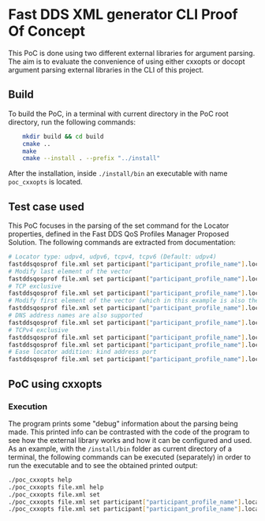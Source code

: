 # Fast DDS XML generator CLI Proof Of Concept

This PoC is done using two different external libraries for argument parsing.
The aim is to evaluate the convenience of using either cxxopts or docopt argument parsing external libraries in the CLI of this project.

## Build

To build the PoC, in a terminal with current directory in the PoC root directory, run the following commands:

```bash
    mkdir build && cd build
    cmake ..
    make
    cmake --install . --prefix "../install"
```

After the installation, inside `./install/bin` an executable with name `poc_cxxopts` is located.

## Test case used

This PoC focuses in the parsing of the set command for the Locator properties, defined in the Fast DDS QoS Profiles Manager Proposed Solution.
The following commands are extracted from documentation:

```bash
# Locator type: udpv4, udpv6, tcpv4, tcpv6 (Default: udpv4)
fastddsqosprof file.xml set participant["participant_profile_name"].locators.default_unicast[].type tcpv4
# Modify last element of the vector
fastddsqosprof file.xml set participant["participant_profile_name"].locators.default_unicast[-1].port 7400
# TCP exclusive
fastddsqosprof file.xml set participant["participant_profile_name"].locators.default_unicast[-1].physical_port 5100
# Modify first element of the vector (which in this example is also the last)
fastddsqosprof file.xml set participant["participant_profile_name"].locators.default_unicast[0].address 192.168.1.41
# DNS address names are also supported
fastddsqosprof file.xml set participant["participant_profile_name"].locators.default_unicast[].address localhost
# TCPv4 exclusive
fastddsqosprof file.xml set participant["participant_profile_name"].locators.default_unicast[0].unique_lan_id 192.168.1.1.1.1.2.55
fastddsqosprof file.xml set participant["participant_profile_name"].locators.default_unicast[0].wan_address 80.80.99.45
# Ease locator addition: kind address port
fastddsqosprof file.xml set participant["participant_profile_name"].locators.default_unicast[] tcpv6 ::1 8844
```

## PoC using cxxopts

### Execution

The program prints some "debug" information about the parsing being made.
This printed info can be contrasted with the code of the program to see how the external library works and how it can be configured and used.
As an example, with the `/install/bin` folder as current directory of a terminal, the following commands can be executed (separately) in order to run the executable and to see the obtained printed output:

```bash
./poc_cxxopts help
./poc_cxxopts file.xml help
./poc_cxxopts file.xml set
./poc_cxxopts file.xml set participant["participant_profile_name"].locators.default_unicast[].type tcpv4
./poc_cxxopts file.xml set participant["participant_profile_name"].locators.default_unicast[] tcpv6 ::1 8844
```
